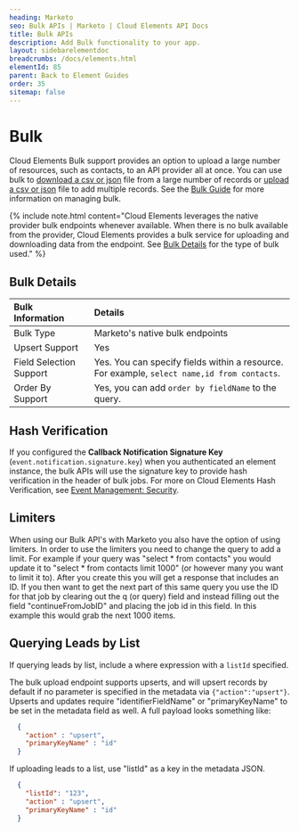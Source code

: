 ```yaml
---
heading: Marketo
seo: Bulk APIs | Marketo | Cloud Elements API Docs
title: Bulk APIs
description: Add Bulk functionality to your app.
layout: sidebarelementdoc
breadcrumbs: /docs/elements.html
elementId: 85
parent: Back to Element Guides
order: 35
sitemap: false
---
```


# Bulk

Cloud Elements Bulk support provides an option to upload a large number of resources, such as contacts, to an API provider all at once. You can use bulk to [download a csv or json](../../guides/bulk/download.html) file from a large number of records or [upload a csv or json](../../guides/bulk/upload.html) file to add multiple records. See the [Bulk Guide](../../guides/bulk/index.html) for more information on managing bulk.

{% include note.html content="Cloud Elements leverages the native provider bulk endpoints whenever available. When there is no bulk available from the provider, Cloud Elements provides a bulk service for uploading and downloading data from the endpoint. See <a href=#bulk-details>Bulk Details</a> for the type of bulk used." %}

## Bulk Details

| Bulk Information | Details   |
| :------------- | :------------- |
|  Bulk Type  |  Marketo's native bulk endpoints  |
| Upsert Support | Yes |
| Field Selection Support | Yes. You can specify fields within a resource. For example, `select name,id from contacts`. |
| Order By Support | Yes, you can add `order by fieldName` to the query. |

## Hash Verification

If you configured the **Callback Notification Signature Key** (`event.notification.signature.key`) when you authenticated an element instance, the bulk APIs will use the signature key to provide hash verification in the header of bulk jobs. For more on Cloud Elements Hash Verification, see [Event Management: Security](/docs/guides/event-management/security.html).

## Limiters

When using our Bulk API's with Marketo you also have the option of using limiters. In order to use the limiters you need to change the query to add a limit. For example if your query was "select * from contacts" you would update it to "select * from contacts limit 1000" (or however many you want to limit it to). After you create this you will get a response that includes an ID. If you then want to get the next part of this same query you use the ID for that job by clearing out the q (or query) field and instead filling out the field "continueFromJobID" and placing the job id in this field. In this example this would grab the next 1000 items.

## Querying Leads by List
If querying leads by list, include a where expression with a `listId` specified.

The bulk upload endpoint supports upserts, and will upsert records by default if no parameter is specified in the metadata via `{"action":"upsert"}`.  Upserts and updates require "identifierFieldName" or "primaryKeyName" to be set in the metadata field
as well.  A full payload looks something like:

```json
  {
    "action" : "upsert",
    "primaryKeyName" : "id"
  }
```

If uploading leads to a list, use "listId" as a key in the metadata JSON.

```json
  {
    "listId": "123",
    "action" : "upsert",
    "primaryKeyName" : "id"
  }
```
